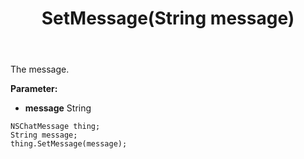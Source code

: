 ﻿---
uid: crmscript_ref_NSChatMessage_SetMessage
title: SetMessage(String message)
intellisense: NSChatMessage.SetMessage
keywords: NSChatMessage, GetMessage
so.topic: reference
---

The message.

**Parameter:** 
 - **message** String

```crmscript
NSChatMessage thing;
String message;
thing.SetMessage(message);
```

